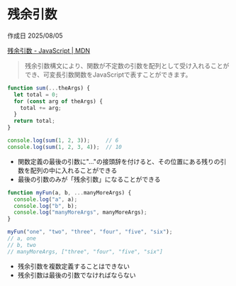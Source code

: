 # 残余引数

作成日 2025/08/05

[残余引数 - JavaScript | MDN](https://developer.mozilla.org/ja/docs/Web/JavaScript/Reference/Functions/rest_parameters)

> 残余引数構文により、関数が不定数の引数を配列として受け入れることができ、可変長引数関数をJavaScriptで表すことができます。

```javascript
function sum(...theArgs) {
  let total = 0;
  for (const arg of theArgs) {
    total += arg;
  }
  return total;
}

console.log(sum(1, 2, 3));     // 6
console.log(sum(1, 2, 3, 4));  // 10
```

- 関数定義の最後の引数に"..."の接頭辞を付けると、その位置にある残りの引数を配列の中に入れることができる
- 最後の引数のみが「残余引数」になることができる

```javascript
function myFun(a, b, ...manyMoreArgs) {
  console.log("a", a);
  console.log("b", b);
  console.log("manyMoreArgs", manyMoreArgs);
}

myFun("one", "two", "three", "four", "five", "six");
// a, one
// b, two
// manyMoreArgs, ["three", "four", "five", "six"]
```

- 残余引数を複数定義することはできない
- 残余引数は最後の引数でなければならない

